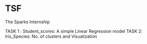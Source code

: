 # TSF
The Sparks Internship 

TASK 1 :
  Student_scores: A simple Linear Regression model 
TASK 2:
  Iris_Species: No. of clusters and Visualization

